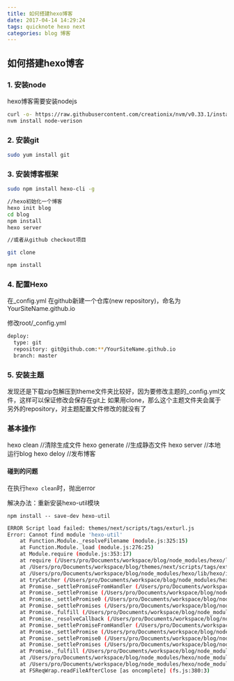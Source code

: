 ```yaml
---
title: 如何搭建hexo博客
date: 2017-04-14 14:29:24
tags: quicknote hexo next
categories: blog 博客
---
```


## 如何搭建hexo博客


### 1. 安装node
hexo博客需要安装nodejs
```bash
curl -o- https://raw.githubusercontent.com/creationix/nvm/v0.33.1/install.sh | bash
nvm install node-verison
```

### 2. 安装git
```bash
sudo yum install git
```

### 3. 安装博客框架
```bash
sudo npm install hexo-cli -g

//hexo初始化一个博客
hexo init blog
cd blog
npm install
hexo server

//或者从github checkout项目

git clone

npm install
```
<!--more-->


### 4. 配置Hexo
在_config.yml 在github新建一个仓库(new repository)，命名为YourSiteName.github.io

修改root/_config.yml
```bash
deploy:
  type: git
  repository: git@github.com:**/YourSiteName.github.io
  branch: master
```
### 5. 安装主题

发现还是下载zip包解压到theme文件夹比较好，因为要修改主题的_config.yml文件，这样可以保证修改会保存在git上
如果用clone，那么这个主题文件夹会属于另外的repository，对主题配置文件修改的就没有了


### 基本操作

hexo clean    //清除生成文件
hexo generate //生成静态文件
hexo server   //本地运行blog
hexo deloy    //发布博客


#### 碰到的问题
在执行`hexo clean`时，抛出error

解决办法：重新安装hexo-util模块

`npm install -- save-dev hexo-util`

```bash
ERROR Script load failed: themes/next/scripts/tags/exturl.js
Error: Cannot find module 'hexo-util'
    at Function.Module._resolveFilename (module.js:325:15)
    at Function.Module._load (module.js:276:25)
    at Module.require (module.js:353:17)
    at require (/Users/pro/Documents/workspace/blog/node_modules/hexo/lib/hexo/index.js:214:21)
    at /Users/pro/Documents/workspace/blog/themes/next/scripts/tags/exturl.js:8:12
    at /Users/pro/Documents/workspace/blog/node_modules/hexo/lib/hexo/index.js:230:12
    at tryCatcher (/Users/pro/Documents/workspace/blog/node_modules/hexo/node_modules/bluebird/js/release/util.js:16:23)
    at Promise._settlePromiseFromHandler (/Users/pro/Documents/workspace/blog/node_modules/hexo/node_modules/bluebird/js/release/promise.js:512:31)
    at Promise._settlePromise (/Users/pro/Documents/workspace/blog/node_modules/hexo/node_modules/bluebird/js/release/promise.js:569:18)
    at Promise._settlePromise0 (/Users/pro/Documents/workspace/blog/node_modules/hexo/node_modules/bluebird/js/release/promise.js:614:10)
    at Promise._settlePromises (/Users/pro/Documents/workspace/blog/node_modules/hexo/node_modules/bluebird/js/release/promise.js:693:18)
    at Promise._fulfill (/Users/pro/Documents/workspace/blog/node_modules/hexo/node_modules/bluebird/js/release/promise.js:638:18)
    at Promise._resolveCallback (/Users/pro/Documents/workspace/blog/node_modules/hexo/node_modules/bluebird/js/release/promise.js:432:57)
    at Promise._settlePromiseFromHandler (/Users/pro/Documents/workspace/blog/node_modules/hexo/node_modules/bluebird/js/release/promise.js:524:17)
    at Promise._settlePromise (/Users/pro/Documents/workspace/blog/node_modules/hexo/node_modules/bluebird/js/release/promise.js:569:18)
    at Promise._settlePromise0 (/Users/pro/Documents/workspace/blog/node_modules/hexo/node_modules/bluebird/js/release/promise.js:614:10)
    at Promise._settlePromises (/Users/pro/Documents/workspace/blog/node_modules/hexo/node_modules/bluebird/js/release/promise.js:693:18)
    at Promise._fulfill (/Users/pro/Documents/workspace/blog/node_modules/hexo/node_modules/bluebird/js/release/promise.js:638:18)
    at /Users/pro/Documents/workspace/blog/node_modules/hexo/node_modules/bluebird/js/release/nodeback.js:42:21
    at /Users/pro/Documents/workspace/blog/node_modules/hexo/node_modules/hexo-fs/node_modules/graceful-fs/graceful-fs.js:78:16
    at FSReqWrap.readFileAfterClose [as oncomplete] (fs.js:380:3)
```

